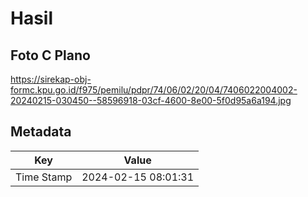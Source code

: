 # Hasil

## Foto C Plano

https://sirekap-obj-formc.kpu.go.id/f975/pemilu/pdpr/74/06/02/20/04/7406022004002-20240215-030450--58596918-03cf-4600-8e00-5f0d95a6a194.jpg


## Metadata

| Key        | Value               |
| ---------- | ------------------- |
| Time Stamp | 2024-02-15 08:01:31 |



